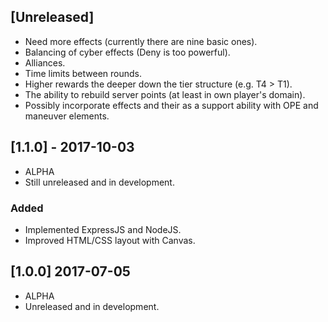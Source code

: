 
## [Unreleased]
- Need more effects (currently there are nine basic ones).
- Balancing of cyber effects (Deny is too powerful).
- Alliances.
- Time limits between rounds.
- Higher rewards the deeper down the tier structure (e.g. T4 > T1).
- The ability to rebuild server points (at least in own player's domain).
- Possibly incorporate effects and their as a support ability with OPE and maneuver elements.

## [1.1.0] - 2017-10-03
- ALPHA
- Still unreleased and in development.

### Added
- Implemented ExpressJS and NodeJS.
- Improved HTML/CSS layout with Canvas.

## [1.0.0] 2017-07-05
- ALPHA
- Unreleased and in development.
